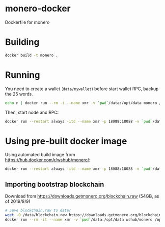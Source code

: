 # monero-docker
Dockerfile for monero


# Building

```sh
docker build -t monero .
```


# Running

You need to create a wallet (`data/mywallet`) before start wallet RPC, backup the 25 words.

```sh
echo n | docker run --rm -i --name xmr -v `pwd`/data:/opt/data monero /opt/coin/monero-wallet-cli --password \"\" --generate-new-wallet /opt/data/mywallet --mnemonic-language English --offline --command version
```

Then, start node and RPC:

```sh
docker run --restart always -itd --name xmr -p 18088:18088 -v `pwd`/data:/opt/data monero
```


# Using pre-built docker image

Using automated build image from <https://hub.docker.com/r/wshub/monero/>:

```sh
docker run --restart always -itd --name xmr -p 18088:18088 -v `pwd`/data:/opt/data wshub/monero
```


## Importing bootstrap blockchain

Download from <https://downloads.getmonero.org/blockchain.raw> (54GB, as of 2019/9/9)

```sh
# Save blockchain.raw to data/
wget -O /data/blockchain.raw https://downloads.getmonero.org/blockchain.raw
docker run --rm -it --name xmr -v `pwd`/data:/opt/data wshub/monero /opt/coin/monero-blockchain-import --data-dir /opt/data/blocks --input-file /opt/data/blockchain.raw --dangerous-unverified-import 1
```
